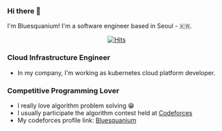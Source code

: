 ### Hi there 👋

I'm Bluesquanium! I'm a software engineer based in Seoul - :kr:.

<div align=center>
	
  [![Hits](https://hits.seeyoufarm.com/api/count/incr/badge.svg?url=https%3A%2F%2Fgithub.com%2Fbluesquanium)](https://hits.seeyoufarm.com) 
	
</div>

### Cloud Infrastructure Engineer
- In my company, I'm working as kubernetes cloud platform developer.

### Competitive Programming Lover
- I really love algorithm problem solving :grin:
- I usually participate the algorithm contest held at [Codeforces](https://codeforces.com/, "codeforces link")
- My codeforces profile link: [Bluesquanium](https://codeforces.com/profile/bluesquanium, "my codeforces profile link")


<!--
**bluesquanium/bluesquanium** is a ✨ _special_ ✨ repository because its `README.md` (this file) appears on your GitHub profile.

Here are some ideas to get you started:

- 🔭 I’m currently working on ...
- 🌱 I’m currently learning ...
- 👯 I’m looking to collaborate on ...
- 🤔 I’m looking for help with ...
- 💬 Ask me about ...
- 📫 How to reach me: ...
- 😄 Pronouns: ...
- ⚡ Fun fact: ...
-->
